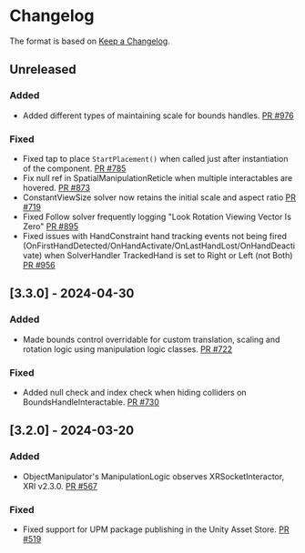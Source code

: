 # Changelog

The format is based on [Keep a Changelog](https://keepachangelog.com/en/1.1.0/).

## Unreleased

### Added

* Added different types of maintaining scale for bounds handles. [PR #976](https://github.com/MixedRealityToolkit/MixedRealityToolkit-Unity/pull/976)

### Fixed

* Fixed tap to place `StartPlacement()` when called just after instantiation of the component. [PR #785](https://github.com/MixedRealityToolkit/MixedRealityToolkit-Unity/pull/785)
* Fix null ref in SpatialManipulationReticle when multiple interactables are hovered. [PR #873](https://github.com/MixedRealityToolkit/MixedRealityToolkit-Unity/pull/873)
* ConstantViewSize solver now retains the initial scale and aspect ratio [PR #719](https://github.com/MixedRealityToolkit/MixedRealityToolkit-Unity/pull/719)
* Fixed Follow solver frequently logging "Look Rotation Viewing Vector Is Zero" [PR #895](https://github.com/MixedRealityToolkit/MixedRealityToolkit-Unity/pull/895)
* Fixed issues with HandConstraint hand tracking events not being fired (OnFirstHandDetected/OnHandActivate/OnLastHandLost/OnHandDeactivate) when SolverHandler TrackedHand is set to Right or Left (not Both) [PR #956](https://github.com/MixedRealityToolkit/MixedRealityToolkit-Unity/pull/956)

## [3.3.0] - 2024-04-30

### Added

* Made bounds control overridable for custom translation, scaling and rotation logic using manipulation logic classes. [PR #722](https://github.com/MixedRealityToolkit/MixedRealityToolkit-Unity/pull/722)

### Fixed

* Added null check and index check when hiding colliders on BoundsHandleInteractable. [PR #730](https://github.com/MixedRealityToolkit/MixedRealityToolkit-Unity/pull/730)

## [3.2.0] - 2024-03-20

### Added

* ObjectManipulator's ManipulationLogic observes XRSocketInteractor, XRI v2.3.0. [PR #567](https://github.com/MixedRealityToolkit/MixedRealityToolkit-Unity/pull/567)

### Fixed

* Fixed support for UPM package publishing in the Unity Asset Store. [PR #519](https://github.com/MixedRealityToolkit/MixedRealityToolkit-Unity/pull/519)
